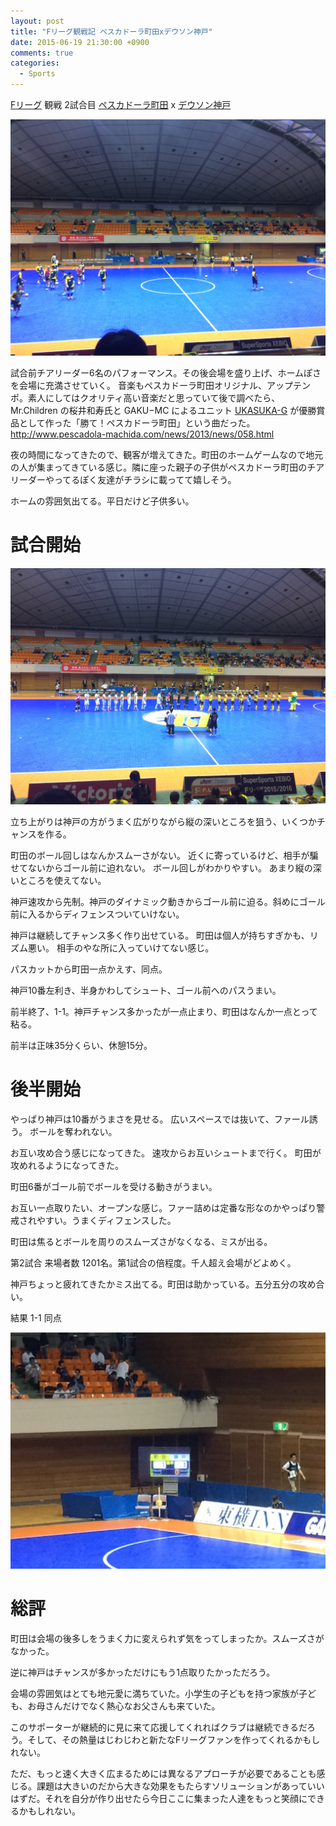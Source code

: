 ```yaml
---
layout: post
title: "Fリーグ観戦記 ペスカドーラ町田xデウソン神戸"
date: 2015-06-19 21:30:00 +0900
comments: true
categories:
  - Sports
---
```

[ペスカドーラ町田]: http://www.pescadola-machida.com/
[デウソン神戸]: http://www.deucao-kobe.com/
[UKASUKA-G]: http://mifa.co.jp/member

[Fリーグ](http://www.fleague.jp/) 観戦 2試合目 [ペスカドーラ町田] x [デウソン神戸]

![](/images/2015/06/20150619-game02-before.JPG)

試合前チアリーダー6名のパフォーマンス。その後会場を盛り上げ、ホームぽさを会場に充満させていく。
音楽もペスカドーラ町田オリジナル、アップテンポ。素人にしてはクオリティ高い音楽だと思っていて後で調べたら、	
Mr.Children の桜井和寿氏と GAKU−MC によるユニット [UKASUKA-G] が優勝賞品として作った「勝て！ペスカドーラ町田」という曲だった。http://www.pescadola-machida.com/news/2013/news/058.html

夜の時間になってきたので、観客が増えてきた。町田のホームゲームなので地元の人が集まってきている感じ。隣に座った親子の子供がペスカドーラ町田のチアリーダーやってるぽく友達がチラシに載ってて嬉しそう。

ホームの雰囲気出てる。平日だけど子供多い。

# 試合開始
![](/images/2015/06/20150619-game02.JPG)

立ち上がりは神戸の方がうまく広がりながら縦の深いところを狙う、いくつかチャンスを作る。

<!-- more -->

町田のボール回しはなんかスムーさがない。
近くに寄っているけど、相手が騙せてないからゴール前に迫れない。
ボール回しがわかりやすい。
あまり縦の深いところを使えてない。

神戸速攻から先制。神戸のダイナミック動きからゴール前に迫る。斜めにゴール前に入るからディフェンスついていけない。

神戸は継続してチャンス多く作り出せている。
町田は個人が持ちすぎかも、リズム悪い。
相手のやな所に入っていけてない感じ。

パスカットから町田一点かえす、同点。

神戸10番左利き、半身かわしてシュート、ゴール前へのパスうまい。

前半終了、1-1。神戸チャンス多かったが一点止まり、町田はなんか一点とって粘る。

前半は正味35分くらい、休憩15分。

# 後半開始

やっぱり神戸は10番がうまさを見せる。
広いスペースでは抜いて、ファール誘う。
ボールを奪われない。

お互い攻め合う感じになってきた。
速攻からお互いシュートまで行く。
町田が攻めれるようになってきた。

町田6番がゴール前でボールを受ける動きがうまい。

お互い一点取りたい、オープンな感じ。ファー詰めは定番な形なのかやっぱり警戒されやすい。うまくディフェンスした。

町田は焦るとボールを周りのスムーズさがなくなる、ミスが出る。

第2試合 来場者数 1201名。第1試合の倍程度。千人超え会場がどよめく。

神戸ちょっと疲れてきたかミス出てる。町田は助かっている。五分五分の攻め合い。

結果 1-1 同点

![](/images/2015/06/20150619-game02-score.JPG)

# 総評

町田は会場の後多しをうまく力に変えられず気をってしまったか。スムーズさがなかった。

逆に神戸はチャンスが多かっただけにもう1点取りたかっただろう。

会場の雰囲気はとても地元愛に満ちていた。小学生の子どもを持つ家族が子ども、お母さんだけでなく熱心なお父さんも来ていた。

このサポーターが継続的に見に来て応援してくれればクラブは継続できるだろう。そして、その熱量はじわじわと新たなFリーグファンを作ってくれるかもしれない。

ただ、もっと速く大きく広まるためには異なるアプローチが必要であることも感じる。課題は大きいのだから大きな効果をもたらすソリューションがあっていいはずだ。それを自分が作り出せたら今日ここに集まった人達をもっと笑顔にできるかもしれない。